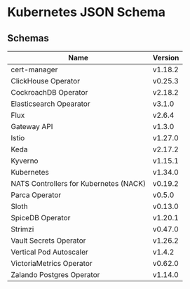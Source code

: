 # Kubernetes JSON Schema

## Schemas

| Name                                   | Version |
| -------------------------------------- | ------- |
| cert-manager                           | v1.18.2 |
| ClickHouse Operator                    | v0.25.3 |
| CockroachDB Operator                   | v2.18.2 |
| Elasticsearch Opearator                | v3.1.0  |
| Flux                                   | v2.6.4  |
| Gateway API                            | v1.3.0  |
| Istio                                  | v1.27.0 |
| Keda                                   | v2.17.2 |
| Kyverno                                | v1.15.1 |
| Kubernetes                             | v1.34.0 |
| NATS Controllers for Kubernetes (NACK) | v0.19.2 |
| Parca Operator                         | v0.5.0  |
| Sloth                                  | v0.13.0 |
| SpiceDB Operator                       | v1.20.1 |
| Strimzi                                | v0.47.0 |
| Vault Secrets Operator                 | v1.26.2 |
| Vertical Pod Autoscaler                | v1.4.2  |
| VictoriaMetrics Operator               | v0.62.0 |
| Zalando Postgres Operator              | v1.14.0 |
